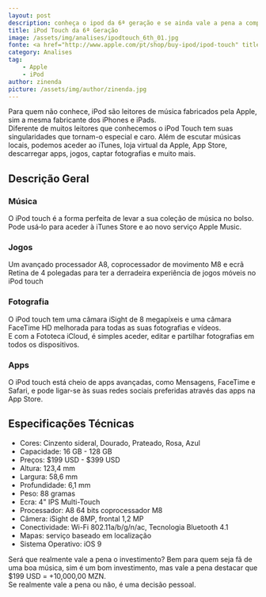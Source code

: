 ```yaml
---
layout: post
description: conheça o ipod da 6ª geração e se ainda vale a pena a compra de um ipod
title: iPod Touch da 6ª Geração
image: /assets/img/analises/ipodtouch_6th_01.jpg
fonte: <a href="http://www.apple.com/pt/shop/buy-ipod/ipod-touch" title="iPod Touch 6">iPod Touch 6ª geração</a>
category: Analises
tag:
    - Apple
    - iPod
author: zinenda
picture: /assets/img/author/zinenda.jpg
---
```


Para quem não conhece, iPod são leitores de música fabricados pela Apple, sim a mesma fabricante dos iPhones e iPads. <br>
Diferente de muitos leitores que conhecemos o iPod Touch tem suas singularidades que tornam-o especial e caro.
Além de escutar músicas locais, podemos aceder ao iTunes, loja virtual da Apple, App Store, descarregar apps, jogos, captar fotografias e muito mais.

## Descrição Geral

### Música
O iPod touch é a forma perfeita de levar a sua coleção de música no bolso. <br>
Pode usá‑lo para aceder à iTunes Store e ao novo serviço Apple Music.

### Jogos
Um avançado processador A8, coprocessador de movimento M8 e ecrã Retina de 4 polegadas para ter a derradeira experiência de jogos móveis no iPod touch

### Fotografia
O iPod touch tem uma câmara iSight de 8 megapíxeis e uma câmara FaceTime HD melhorada para todas as suas fotografias e vídeos. <br>
E com a Fototeca iCloud, é simples aceder, editar e partilhar fotografias em todos os dispositivos.

### Apps
O iPod touch está cheio de apps avançadas, como Mensagens, FaceTime e Safari, e pode ligar-se às suas redes sociais preferidas através das apps na App Store.

## Especificações Técnicas

- Cores: Cinzento sideral, Dourado, Prateado, Rosa, Azul
- Capacidade: 16 GB - 128 GB
- Preços: $199 USD - $399 USD
- Altura: 123,4 mm
- Largura: 58,6 mm
- Profundidade: 6,1 mm
- Peso: 88 gramas
- Ecra: 4" IPS Multi-Touch
- Processador: A8 64 bits coprocessador M8
- Câmera: iSight de 8MP, frontal 1,2 MP
- Conectividade: Wi-Fi 802.11a/b/g/n/ac, Tecnologia Bluetooth 4.1
- Mapas: serviço baseado em localização
- Sistema Operativo: iOS 9

Será que realmente vale a pena o investimento? Bem para quem seja fã de uma boa música, sim é um bom investimento, mas vale a pena destacar que $199 USD = +10,000,00 MZN.
<br> Se realmente vale a pena ou não, é uma decisão pessoal.